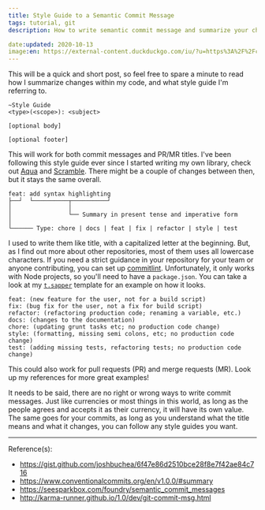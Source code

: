 ```yaml
---
title: Style Guide to a Semantic Commit Message
tags: tutorial, git
description: How to write semantic commit message and summarize your changes in under 50 characters

date:updated: 2020-10-13
image:en: https://external-content.duckduckgo.com/iu/?u=https%3A%2F%2Fcodereviewvideos.com%2Fblog%2Fwp-content%2Fuploads%2F2015%2F06%2Fgit-goodness.gif&f=1&nofb=1
---
```


This will be a quick and short post, so feel free to spare a minute to read how I summarize changes within my code, and what style guide I'm referring to.

```
~Style Guide
<type>(<scope>): <subject>

[optional body]

[optional footer]
```

This will work for both commit messages and PR/MR titles. I've been following this style guide ever since I started writing my own library, check out [Aqua](https://aqua.mauss.dev) and [Scramble](https://scramble.js.org). There might be a couple of changes between then, but it stays the same overall.

```
feat: add syntax highlighting
├──┘  └──────────┬──────────┘
│                │
│                └── Summary in present tense and imperative form
│
└────── Type: chore | docs | feat | fix | refactor | style | test
```

I used to write them like title, with a capitalized letter at the beginning. But, as I find out more about other repositories, most of them uses all lowercase characters. If you need a strict guidance in your repository for your team or anyone contributing, you can set up [commitlint](https://github.com/conventional-changelog/commitlint). Unfortunately, it only works with Node projects, so you'll need to have a `package.json`. You can take a look at my [`t.sapper`](https://github.com/ignatiusmb/t.sapper) template for an example on how it looks.

```
feat: (new feature for the user, not for a build script)
fix: (bug fix for the user, not a fix for build script)
refactor: (refactoring production code; renaming a variable, etc.)
docs: (changes to the documentation)
chore: (updating grunt tasks etc; no production code change)
style: (formatting, missing semi colons, etc; no production code change)
test: (adding missing tests, refactoring tests; no production code change)
```

This could also work for pull requests (PR) and merge requests (MR). Look up my references for more great examples!

It needs to be said, there are no right or wrong ways to write commit messages. Just like currencies or most things in this world, as long as the people agrees and accepts it as their currency, it will have its own value. The same goes for your commits, as long as you understand what the title means and what it changes, you can follow any style guides you want.

---
Reference(s):

- <https://gist.github.com/joshbuchea/6f47e86d2510bce28f8e7f42ae84c716>
- <https://www.conventionalcommits.org/en/v1.0.0/#summary>
- <https://seesparkbox.com/foundry/semantic_commit_messages>
- <http://karma-runner.github.io/1.0/dev/git-commit-msg.html>
